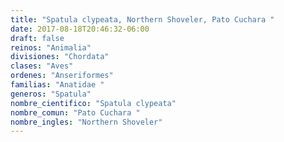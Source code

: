 ```yaml
---
title: "Spatula clypeata, Northern Shoveler, Pato Cuchara "
date: 2017-08-18T20:46:32-06:00
draft: false
reinos: "Animalia"
divisiones: "Chordata"
clases: "Aves"
ordenes: "Anseriformes"
familias: "Anatidae "
generos: "Spatula"
nombre_cientifico: "Spatula clypeata"
nombre_comun: "Pato Cuchara "
nombre_ingles: "Northern Shoveler"
---
```

